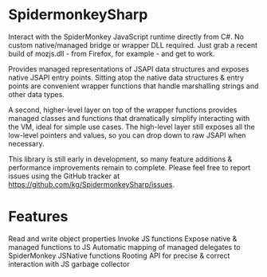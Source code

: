 SpidermonkeySharp
=================

Interact with the SpiderMonkey JavaScript runtime directly from C#. No custom native/managed bridge or wrapper DLL required. Just grab a recent build of mozjs.dll - from Firefox, for example - and get to work.

Provides managed representations of JSAPI data structures and exposes native JSAPI entry points. Sitting atop the native data structures & entry points are convenient wrapper functions that handle marshalling strings and other data types.

A second, higher-level layer on top of the wrapper functions provides managed classes and functions that dramatically simplify interacting with the VM, ideal for simple use cases. The high-level layer still exposes all the low-level pointers and values, so you can drop down to raw JSAPI when necessary.

This library is still early in development, so many feature additions & performance improvements remain to complete. Please feel free to report issues using the GitHub tracker at https://github.com/kg/SpidermonkeySharp/issues.

Features
========
Read and write object properties
Invoke JS functions
Expose native & managed functions to JS
Automatic mapping of managed delegates to SpiderMonkey JSNative functions
Rooting API for precise & correct interaction with JS garbage collector
